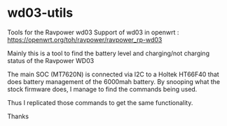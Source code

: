 # wd03-utils
Tools for the Ravpower wd03
Support of wd03 in openwrt : https://openwrt.org/toh/ravpower/ravpower_rp-wd03

Mainly this is a tool to find the battery level and charging/not charging status of the Ravpower WD03

The main SOC (MT7620N) is connected via I2C to a Holtek HT66F40 that does battery management of the 6000mah battery. 
By snooping what the stock firmware does, I manage to find the commands being used. 

Thus I replicated those commands to get the same functionality.

Thanks
